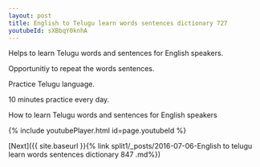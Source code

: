 ```yaml
---
layout: post
title: English to Telugu learn words sentences dictionary 727 
youtubeId: sXBbqY0knhA
---
```

 
 
Helps to learn Telugu words and sentences for English speakers.

Opportunitiy to repeat the words sentences. 

Practice Telugu language. 
 
10 minutes practice every day. 
 
How to learn Telugu words and sentences for English speakers 
 
{% include youtubePlayer.html id=page.youtubeId %}
 
 
[Next]({{ site.baseurl }}{% link  split1/_posts/2016-07-06-English to telugu learn words sentences dictionary 847 .md%})
 
